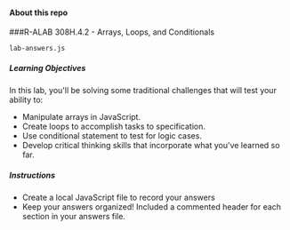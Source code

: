 #### About this repo

###R-ALAB 308H.4.2 - Arrays, Loops, and Conditionals

```
lab-answers.js
```

##### Learning Objectives

 In this lab, you'll be solving some traditional challenges that will test your ability to:

- Manipulate arrays in JavaScript.
- Create loops to accomplish tasks to specification.
- Use conditional statement to test for logic cases.
- Develop critical thinking skills that incorporate what you've learned so far.



##### Instructions

- Create a local JavaScript file to record your answers
- Keep your answers organized! Included a commented header for each section in your answers file.
